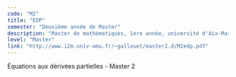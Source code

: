 ```yaml
---
code: "M2"
title: "EDP"
semester: "Deuxième année de Master"
description: "Master de mathématiques, 1ere année, université d'Aix-Marseille, Notes de cours et travaux dirigés"
level: "Master"
link: "http://www.i2m.univ-amu.fr/~gallouet/master2.d/M2edp.pdf"
---
```


Équations aux dérivées partielles - Master 2
